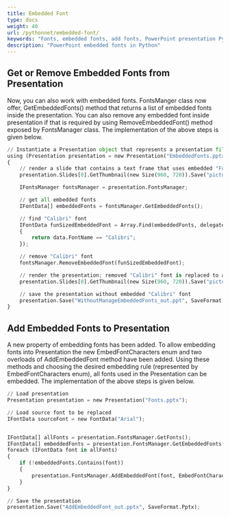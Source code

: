 ```yaml
---
title: Embedded Font
type: docs
weight: 40
url: /pythonnet/embedded-font/
keywords: "Fonts, embedded fonts, add fonts, PowerPoint presentation Python, Aspose.Slides for Python via .NET"
description: "PowerPoint embedded fonts in Python"
---
```


## **Get or Remove Embedded Fonts from Presentation**
Now, you can also work with embedded fonts. FontsManger class now offer, GetEmbeddedFonts() method that returns a list of embedded fonts inside the presentation. You can also remove any embedded font inside presentation if that is required by using RemoveEmbeddedFont() method exposed by FontsManager class. The implementation of the above steps is given below.

```py
// Instantiate a Presentation object that represents a presentation file
using (Presentation presentation = new Presentation("EmbeddedFonts.pptx"))
{
    // render a slide that contains a text frame that uses embedded "FunSized"
    presentation.Slides[0].GetThumbnail(new Size(960, 720)).Save("picture1_out.png", ImageFormat.Png);

    IFontsManager fontsManager = presentation.FontsManager;

    // get all embedded fonts
    IFontData[] embeddedFonts = fontsManager.GetEmbeddedFonts();

    // find "Calibri" font
    IFontData funSizedEmbeddedFont = Array.Find(embeddedFonts, delegate(IFontData data)
    {
        return data.FontName == "Calibri";
    });

    // remove "Calibri" font
    fontsManager.RemoveEmbeddedFont(funSizedEmbeddedFont);

    // render the presentation; removed "Calibri" font is replaced to an existing one
    presentation.Slides[0].GetThumbnail(new Size(960, 720)).Save("picture2_out.png", ImageFormat.Png);

    // save the presentation without embedded "Calibri" font
    presentation.Save("WithoutManageEmbeddedFonts_out.ppt", SaveFormat.Ppt);
}
```



## **Add Embedded Fonts to Presentation**
A new property of embedding fonts has been added. To allow embedding fonts into Presentation the new EmbedFontCharacters enum and two overloads of AddEmbeddedFont method have been added. Using these methods and choosing the desired embedding rule (represented by EmbedFontCharacters enum), all fonts used in the Presentation can be embedded. The implementation of the above steps is given below.

```py
// Load presentation
Presentation presentation = new Presentation("Fonts.pptx");

// Load source font to be replaced
IFontData sourceFont = new FontData("Arial");


IFontData[] allFonts = presentation.FontsManager.GetFonts();
IFontData[] embeddedFonts = presentation.FontsManager.GetEmbeddedFonts();
foreach (IFontData font in allFonts)
{
    if (!embeddedFonts.Contains(font))
    {
        presentation.FontsManager.AddEmbeddedFont(font, EmbedFontCharacters.All);
    }
}

// Save the presentation
presentation.Save("AddEmbeddedFont_out.pptx", SaveFormat.Pptx);
```

